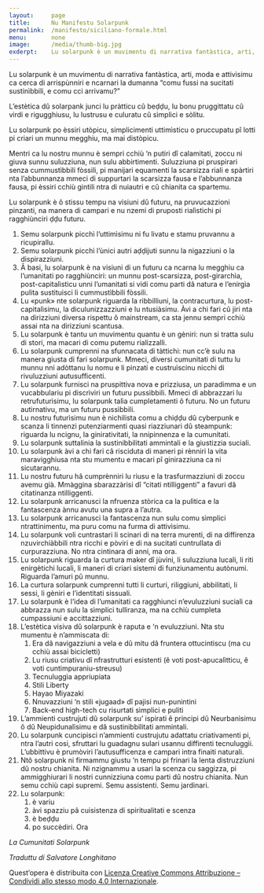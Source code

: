 ```yaml
---
layout:     page
title:      Nu Manifestu Solarpunk
permalink:  /manifesto/siciliano-formale.html
menu:       none
image:      /media/thumb-big.jpg
exderpt:    Lu solarpunk è un muvimentu di narrativa fantàstica, arti, moda e attivìsimu ca cerca di arrispùnniri e ncarnari la dumanna “comu fussi na sucitati sustinìbbili, e comu cci arrivamu?”
---
```


Lu solarpunk è un muvimentu di narrativa fantàstica, arti, moda e attivìsimu ca cerca di arrispùnniri e ncarnari la dumanna “comu fussi na sucitati sustinìbbili, e comu cci arrivamu?”

L’estètica dû solarpank junci lu pràtticu cû beḍḍu, lu bonu pruggittatu cû virdi e rigugghiusu, lu lustrusu e culuratu cû sìmplici e sòlitu.

Lu solarpunk po èssiri utòpicu, simplicimenti uttimìsticu o pruccupatu pî lotti pi criari un munnu megghiu, ma mai distòpicu.

Mentri ca lu nostru munnu è sempri cchiù ‘n putiri dî calamitati, zoccu ni giuva sunnu suluzziuna, nun sulu abbirtimenti. Suluzziuna pi pruspirari senza cummustìbbili fòssili, pi manijari equamenti la scarsizza riali e spàrtiri nta l’abbunnanza mmeci di suppurtari la scarsizza fausa e l’abbunnanza fausa, pi èssiri cchiù gintili ntra di nuiautri e cû chianita ca spartemu.

Lu solarpunk è ô stissu tempu na visiuni dû futuru, na pruvucazzioni pinzanti, na manera di campari e nu nzemi di pruposti rialìstichi pi ragghiùnciri ḍḍu futuru.

1. Semu solarpunk picchì l’uttimìsimu ni fu livatu e stamu pruvannu a ricupirallu.
2. Semu solarpunk picchì l’ùnici autri aḍḍijuti sunnu la nigazziuni o la dispirazziuni.
3. Â basi, lu solarpunk è na visiuni di un futuru ca ncarna lu megghiu ca l’umanitati po ragghiùnciri: un munnu post-scarsizza, post-girarchìa, post-capitalìsticu unni l’umanitati si vidi comu parti dâ natura e l’enirgìa pulita sustituisci li cummustìbbili fòssili.
4. Lu «punk» nte solarpunk riguarda la ribbilliuni, la contracurtura, lu post-capitalìsimu, la diculunizzazziuni e lu ntusiàsimu. Àvi a chi fari cû jiri nta na dirizziuni diversa rispettu ô mainstream, ca sta jennu sempri cchiù assai nta na dirizziuni scantusa.
5. Lu solarpunk è tantu un muvimentu quantu è un gèniri: nun si tratta sulu di stori, ma macari di comu putemu rializzalli.
6. Lu solarpunk cumprenni na sfunnacata di tàttichi: nun cc’è sulu na manera giusta di fari solarpunk. Mmeci, diversi cumunitati di tuttu lu munnu nni adòttanu lu nomu e li pinzati e custruìscinu nicchi di rivuluzziuni autusufficenti.
7. Lu solarpunk furnisci na pruspittiva nova e prizziusa, un paradimma e un vucabbulariu pi discrìviri un futuru pussìbbili. Mmeci di abbrazzari lu retrufuturìsimu, lu solarpunk talìa cumpletamenti ô futuru. No un futuru autirnativu, ma un futuru pussìbbili.
8. Lu nostru futurìsimu nun è nichilista comu a chiḍḍu dû cyberpunk e scanza li tinnenzi putenziarmenti quasi riazziunari dû steampunk: riguarda lu ncignu, la ginirativitati, la nnipinnenza e la cumunitati.
9. Lu solarpunk suttalinia la sustinibbilitati ammintali e la giustizzia suciali.
10. Lu solarpunk àvi a chi fari câ risciduta di maneri pi rènniri la vita maravigghiusa nta stu mumentu e macari pî ginirazziuna ca ni sicutarannu.
11. Lu nostru futuru hâ cumprènniri lu riusu e la trasfurmazziuni di zoccu avemu già. Mmàggina sbarazzàrisi dî “citati ntilliggenti” a favuri dâ citatinanza ntilliggenti.
12. Lu solarpunk arricanusci la nfruenza stòrica ca la pulìtica e la fantascenza ànnu avutu una supra a l’autra.
13. Lu solarpunk arricanusci la fantascenza nun sulu comu sìmplici ntrattinimentu, ma puru comu na furma di attivìsimu.
14. Lu solarpunk voli cuntrastari li scinari di na terra murenti, di na diffirenza nzuvirchiàbbili ntra ricchi e pòviri e di na sucitati cuntrullata di curpurazziuna. No ntra cintinara di anni, ma ora.
15. Lu solarpunk riguarda la curtura maker dî jùvini, li suluzziuna lucali, li riti enirgètichi lucali, li maneri di criari sistemi di funziunamentu autònumi. Riguarda l’amuri pû munnu.
16. La curtura solarpunk cumprenni tutti li curturi, riliggiuni, abbilitati, li sessi, li gèniri e l’identitati sissuali.
17. Lu solarpunk è l’idea di l’umanitati ca ragghiunci n’evuluzziuni suciali ca abbrazza nun sulu la sìmplici tulliranza, ma na cchiù cumpleta cumpassiuni e accittazziuni.
18. L’estètica visiva dû solarpunk è raputa e ‘n evuluzziuni. Nta stu mumentu è n’ammiscata di:
    1. Era dâ navigazziuni a vela e dû mitu dâ fruntera ottucintiscu (ma cu cchiù assai bicicletti)
    2. Lu riusu criativu dî nfrastrutturi esistenti (ê voti post-apucalìtticu, ê voti cuntimpuraniu-streusu)
    3. Tecnuluggìa appriupiata
    4. Stili Liberty
    5. Hayao Miyazaki
    6. Nnuvazziuni ‘n stili «jugaad» dî pajisi nun-punintini
    7. Back-end high-tech cu risurtati sìmplici e puliti
19. L’ammienti custrujuti dû solarpunk su’ ispirati ê principi dû Neurbanìsimu ô dû Neupidunalìsimu e dâ sustinibbilitati ammintali.
20. Lu solarpunk cuncipisci n’ammienti custrujutu adattatu criativamenti pi, ntra l’autri cosi, sfruttari lu guadagnu sulari usannu diffirenti tecnuluggìi. L’ubbittivu è prumòviri l’autusufficenza e campari intra finaiti naturali.
21. Ntô solarpunk ni firmammu giustu ‘n tempu pi frinari la lenta distruzziuni dû nostru chianita. Ni nzignammu a usari la scenza cu saggizza, pi ammigghiurari li nostri cunnizziuna comu parti dû nostru chianita. Nun semu cchiù capi supremi. Semu assistenti. Semu jardinari.
22. Lu solarpunk:
    1. è variu
    2. àvi spazziu pâ cuisistenza di spiritualitati e scenza
    3. è beḍḍu
    4. po succèdiri. Ora

*La Cumunitati Solarpunk*

*Traduttu di Salvatore Longhitano*

Quest’opera è distribuita con [Licenza Creative Commons Attribuzione – Condividi allo stesso modo 4.0 Internazionale](http://creativecommons.org/licenses/by-sa/4.0/).
